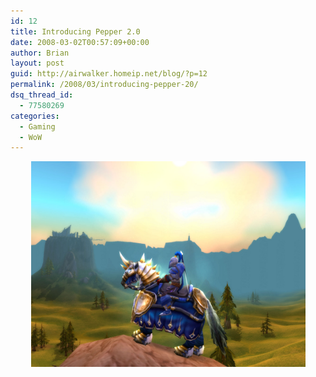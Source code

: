```yaml
---
id: 12
title: Introducing Pepper 2.0
date: 2008-03-02T00:57:09+00:00
author: Brian
layout: post
guid: http://airwalker.homeip.net/blog/?p=12
permalink: /2008/03/introducing-pepper-20/
dsq_thread_id:
  - 77580269
categories:
  - Gaming
  - WoW
---
```

[](/content/2008/03/pepper2.jpg "Pepper 2.0")

<p style="text-align: center">
  <a href="/content/2008/03/pepper2.jpg" title="Pepper 2.0"><img src="/content/2008/03/pepper2.jpg" alt="Pepper 2.0" height="329" width="439" /></a>
</p>